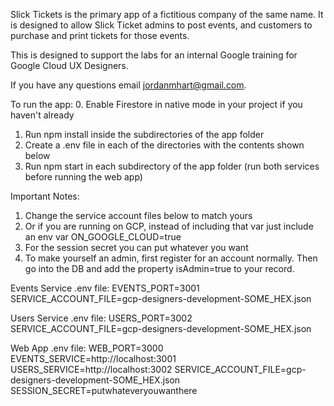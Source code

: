 Slick Tickets is the primary app of a fictitious company of the same name. It is designed to allow Slick Ticket admins to post events, and customers to purchase and print tickets for those events.

This is designed to support the labs for an internal Google training for Google Cloud UX Designers.

If you have any questions email jordanmhart@gmail.com.

To run the app:
0. Enable Firestore in native mode in your project if you haven't already
1. Run npm install inside the subdirectories of the app folder
2. Create a .env file in each of the directories with the contents shown below
3. Run npm start in each subdirectory of the app folder (run both services before running the web app)

Important Notes:
1. Change the service account files below to match yours
2. Or if you are running on GCP, instead of including that var just include an env var ON_GOOGLE_CLOUD=true
3. For the session secret you can put whatever you want
4. To make yourself an admin, first register for an account normally. Then go into the DB and add the property isAdmin=true to your record.

Events Service .env file:
EVENTS_PORT=3001
SERVICE_ACCOUNT_FILE=gcp-designers-development-SOME_HEX.json

Users Service .env file:
USERS_PORT=3002
SERVICE_ACCOUNT_FILE=gcp-designers-development-SOME_HEX.json

Web App .env file:
WEB_PORT=3000
EVENTS_SERVICE=http://localhost:3001
USERS_SERVICE=http://localhost:3002
SERVICE_ACCOUNT_FILE=gcp-designers-development-SOME_HEX.json
SESSION_SECRET=putwhateveryouwanthere
